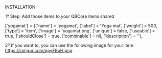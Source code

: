 INSTALLATION

1º Step: Add those items to your QBCore items shared

['yogamat'] 				 	= {['name'] = 'yogamat', 			    ['label'] = 'Yoga mat', 		['weight'] = 500, 		['type'] = 'item', 		['image'] = 'yogamat.png', 			['unique'] = false, 	['useable'] = true, 	['shouldClose'] = true,	   ['combinable'] = nil,   ['description'] = ''},


2º If you want to, you can use the following image for your item: https://i.imgur.com/qpyE9uH.png